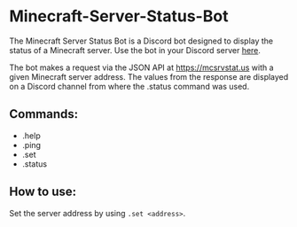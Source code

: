 # Minecraft-Server-Status-Bot

The Minecraft Server Status Bot is a Discord bot designed to display the status of a Minecraft server. Use the bot in your Discord server [here](https://discord.com/api/oauth2/authorize?client_id=809205063330693171&permissions=2048&scope=bot).

The bot makes a request via the JSON API at https://mcsrvstat.us with a given Minecraft server address. The values from the response are displayed on a Discord channel from where the .status command was used.

## Commands:
* .help
* .ping
* .set
* .status

## How to use:
Set the server address by using `.set <address>`. 
